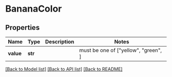 # BananaColor

## Properties
Name | Type | Description | Notes
------------ | ------------- | ------------- | -------------
**value** | **str** |  |  must be one of ["yellow", "green", ]

[[Back to Model list]](../README.md#documentation-for-models) [[Back to API list]](../README.md#documentation-for-api-endpoints) [[Back to README]](../README.md)


